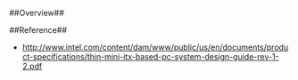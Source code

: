 ##Overview##

##Reference##
* http://www.intel.com/content/dam/www/public/us/en/documents/product-specifications/thin-mini-itx-based-pc-system-design-guide-rev-1-2.pdf
